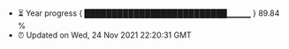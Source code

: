 - ⏳ Year progress { ██████████████████████████▁▁▁▁ } 89.84 %
- ⏰ Updated on Wed, 24 Nov 2021 22:20:31 GMT

